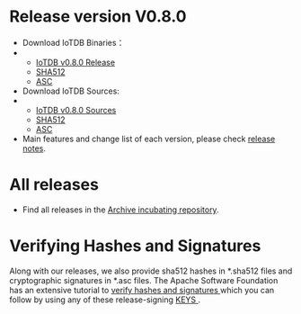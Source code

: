 # Release version V0.8.0
- Download IoTDB Binaries：
- - [IoTDB v0.8.0 Release](https://www.apache.org/dyn/closer.cgi/incubator/iotdb/0.8.0-incubating/apache-iotdb-0.8.0-incubating-bin.zip) 
  - [SHA512](https://downloads.apache.org/incubator/iotdb/0.8.0-incubating/apache-iotdb-0.8.0-incubating-bin.zip.sha512)
  - [ASC](https://downloads.apache.org/incubator/iotdb/0.8.0-incubating/apache-iotdb-0.8.0-incubating-bin.zip.asc)
- Download IoTDB Sources:
- - [IoTDB v0.8.0 Sources](https://www.apache.org/dyn/closer.cgi/incubator/iotdb/0.8.0-incubating/apache-iotdb-0.8.0-incubating-source-release.zip)
  - [SHA512](https://downloads.apache.org/incubator/iotdb/0.8.0-incubating/apache-iotdb-0.8.0-incubating-source-release.zip.sha512)
  - [ASC](https://downloads.apache.org/incubator/iotdb/0.8.0-incubating/apache-iotdb-0.8.0-incubating-source-release.zip.asc)
- Main features and change list of each version, please check [release notes](https://raw.githubusercontent.com/apache/incubator-iotdb/release/0.8.0/RELEASE_NOTES.md).

# All releases

- Find all releases in the [Archive incubating repository](https://archive.apache.org/dist/incubator/iotdb/).

# Verifying Hashes and Signatures

Along with our releases, we also provide sha512 hashes in *.sha512 files and cryptographic signatures in *.asc files. The Apache Software Foundation has an extensive tutorial to [verify hashes and signatures ](http://www.apache.org/info/verification.html)which you can follow by using any of these release-signing [KEYS ](https://downloads.apache.org/incubator/iotdb/KEYS).

<FooterFixed/>